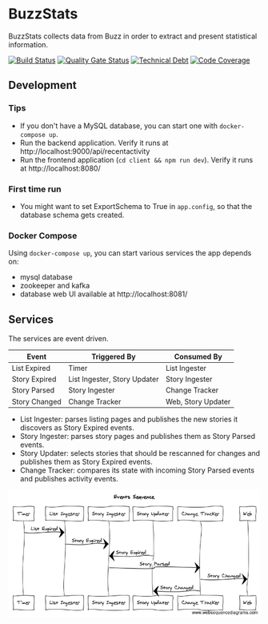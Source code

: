 # BuzzStats
BuzzStats collects data from Buzz in order to extract and present statistical
information.

[![Build Status](https://travis-ci.org/ngeor/BuzzStats.svg?branch=master)](https://travis-ci.org/ngeor/BuzzStats)
[![Quality Gate Status](https://sonarcloud.io/api/project_badges/measure?project=BuzzStats&metric=alert_status)](https://sonarcloud.io/dashboard?id=BuzzStats)
[![Technical Debt](https://sonarcloud.io/api/project_badges/measure?project=BuzzStats&metric=sqale_index)](https://sonarcloud.io/dashboard?id=BuzzStats)
[![Code Coverage](https://sonarcloud.io/api/project_badges/measure?project=BuzzStats&metric=coverage)](https://sonarcloud.io/dashboard?id=BuzzStats)


## Development

### Tips

- If you don't have a MySQL database, you can start one with `docker-compose up`.
- Run the backend application. Verify it runs at http://localhost:9000/api/recentactivity
- Run the frontend application (`cd client && npm run dev`). Verify it runs at http://localhost:8080/

### First time run

- You might want to set ExportSchema to True in `app.config`, so that the database schema gets created.

### Docker Compose

Using `docker-compose up`, you can start various services the app depends on:

- mysql database
- zookeeper and kafka
- database web UI available at http://localhost:8081/

## Services

The services are event driven.

| Event             | Triggered By                 | Consumed By        |
| ----------------- | ---------------------------- | ------------------ |
| List Expired      | Timer                        | List Ingester      |
| Story Expired     | List Ingester, Story Updater | Story Ingester     |
| Story Parsed      | Story Ingester               | Change Tracker     |
| Story Changed     | Change Tracker               | Web, Story Updater |

* List Ingester: parses listing pages and publishes
  the new stories it discovers as Story Expired events.
* Story Ingester: parses story pages and publishes them
  as Story Parsed events.
* Story Updater: selects stories that should be rescanned for changes
  and publishes them as Story Expired events.
* Change Tracker: compares its state with incoming Story Parsed events
  and publishes activity events.

![Events Sequence](docs/events-sequence.png?raw=true "Events Sequence")

<!-- title Events Sequence

Timer->List Ingester: List Expired
List Ingester->Story Ingester: Story Expired
Story Updater->Story Ingester: Story Expired
Story Ingester->Change Tracker: Story Parsed
Change Tracker->Web: Story Changed
Change Tracker->Story Updater: Story Changed
-->
